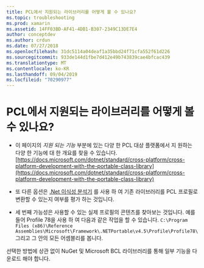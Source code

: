 ```yaml
---
title: PCL에서 지원되는 라이브러리를 어떻게 볼 수 있나요?
ms.topic: troubleshooting
ms.prod: xamarin
ms.assetid: 14FF03BD-AF41-4DB1-B307-2349C13DE7E4
author: conceptdev
ms.author: crdun
ms.date: 07/27/2018
ms.openlocfilehash: 31dc5114a04deaf1a35bbd24f71cfa552f61d226
ms.sourcegitcommit: 933de144d1fbe7d412e49b743839cae4bfcac439
ms.translationtype: MT
ms.contentlocale: ko-KR
ms.lasthandoff: 09/04/2019
ms.locfileid: "70290977"
---
```

# <a name="how-can-i-view-what-libraries-are-supported-in-a-pcl"></a>PCL에서 지원되는 라이브러리를 어떻게 볼 수 있나요?

- 이 페이지의 *지원 되는 기능* 부분에 있는 다양 한 PCL 대상 플랫폼에서 지 원하는 다양 한 기능에 대 한 개요를 찾을 수 있습니다.[https://docs.microsoft.com/dotnet/standard/cross-platform/cross-platform-development-with-the-portable-class-library](https://docs.microsoft.com/dotnet/standard/cross-platform/cross-platform-development-with-the-portable-class-library)

- 또 다른 옵션은 [.Net 이식성 분석기](https://visualstudiogallery.msdn.microsoft.com/1177943e-cfb7-4822-a8a6-e56c7905292b) 를 사용 하 여 기존 라이브러리를 PCL 프로필로 변환할 수 있는지 여부를 평가 하는 것입니다.

- 세 번째 가능성은 사용할 수 있는 실제 프로필의 콘텐츠를 찾아보는 것입니다. 예를 들어 Profile 78을 사용 하 여 다음과 같은 작업을 할 수 있습니다. `C:\Program Files (x86)\Reference Assemblies\Microsoft\Framework\.NETPortable\v4.5\Profile\Profile78\`그리고 그 안의 모든 어셈블리를 봅니다.

선택한 방법에 상관 없이 NuGet 및 Microsoft BCL 라이브러리를 통해 일부 기능을 다운로드 해야 합니다.
